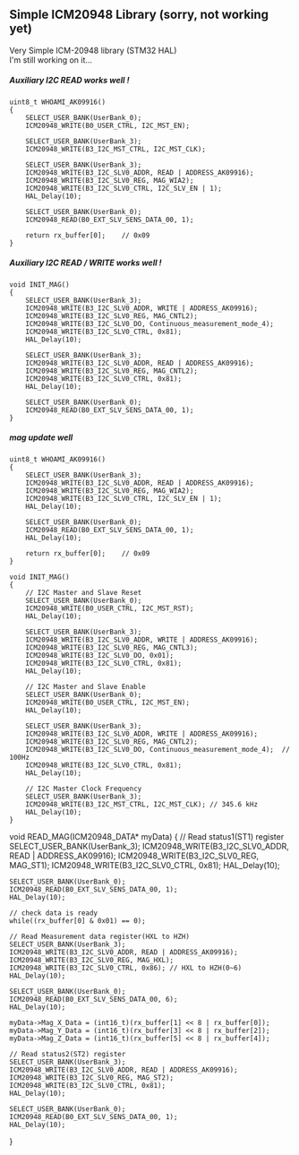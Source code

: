 ## Simple ICM20948 Library (sorry, not working yet)
Very Simple ICM-20948 library (STM32 HAL)  
I'm still working on it...  

##### Auxiliary I2C READ works well ! 
~~~
uint8_t WHOAMI_AK09916()
{
	SELECT_USER_BANK(UserBank_0);
	ICM20948_WRITE(B0_USER_CTRL, I2C_MST_EN);

	SELECT_USER_BANK(UserBank_3);
	ICM20948_WRITE(B3_I2C_MST_CTRL, I2C_MST_CLK);

	SELECT_USER_BANK(UserBank_3);
	ICM20948_WRITE(B3_I2C_SLV0_ADDR, READ | ADDRESS_AK09916);	
	ICM20948_WRITE(B3_I2C_SLV0_REG, MAG_WIA2);
	ICM20948_WRITE(B3_I2C_SLV0_CTRL, I2C_SLV_EN | 1);
	HAL_Delay(10);

	SELECT_USER_BANK(UserBank_0);
	ICM20948_READ(B0_EXT_SLV_SENS_DATA_00, 1);

	return rx_buffer[0];	// 0x09
}
~~~

##### Auxiliary I2C READ / WRITE works well ! 
~~~
void INIT_MAG()
{
	SELECT_USER_BANK(UserBank_3);
	ICM20948_WRITE(B3_I2C_SLV0_ADDR, WRITE | ADDRESS_AK09916);
	ICM20948_WRITE(B3_I2C_SLV0_REG, MAG_CNTL2);
	ICM20948_WRITE(B3_I2C_SLV0_DO, Continuous_measurement_mode_4);
	ICM20948_WRITE(B3_I2C_SLV0_CTRL, 0x81);
	HAL_Delay(10);

	SELECT_USER_BANK(UserBank_3);
	ICM20948_WRITE(B3_I2C_SLV0_ADDR, READ | ADDRESS_AK09916);
	ICM20948_WRITE(B3_I2C_SLV0_REG, MAG_CNTL2);
	ICM20948_WRITE(B3_I2C_SLV0_CTRL, 0x81);
	HAL_Delay(10);

	SELECT_USER_BANK(UserBank_0);
	ICM20948_READ(B0_EXT_SLV_SENS_DATA_00, 1);
}
~~~

##### mag update well
~~~
uint8_t WHOAMI_AK09916()
{
	SELECT_USER_BANK(UserBank_3);
	ICM20948_WRITE(B3_I2C_SLV0_ADDR, READ | ADDRESS_AK09916);
	ICM20948_WRITE(B3_I2C_SLV0_REG, MAG_WIA2);
	ICM20948_WRITE(B3_I2C_SLV0_CTRL, I2C_SLV_EN | 1);
	HAL_Delay(10);

	SELECT_USER_BANK(UserBank_0);
	ICM20948_READ(B0_EXT_SLV_SENS_DATA_00, 1);
	HAL_Delay(10);

	return rx_buffer[0];	// 0x09
}
~~~
~~~
void INIT_MAG()
{
	// I2C Master and Slave Reset
	SELECT_USER_BANK(UserBank_0);
	ICM20948_WRITE(B0_USER_CTRL, I2C_MST_RST);
	HAL_Delay(10);

	SELECT_USER_BANK(UserBank_3);
	ICM20948_WRITE(B3_I2C_SLV0_ADDR, WRITE | ADDRESS_AK09916);
	ICM20948_WRITE(B3_I2C_SLV0_REG, MAG_CNTL3);
	ICM20948_WRITE(B3_I2C_SLV0_DO, 0x01);
	ICM20948_WRITE(B3_I2C_SLV0_CTRL, 0x81);
	HAL_Delay(10);

	// I2C Master and Slave Enable
	SELECT_USER_BANK(UserBank_0);
	ICM20948_WRITE(B0_USER_CTRL, I2C_MST_EN);
	HAL_Delay(10);

	SELECT_USER_BANK(UserBank_3);
	ICM20948_WRITE(B3_I2C_SLV0_ADDR, WRITE | ADDRESS_AK09916);
	ICM20948_WRITE(B3_I2C_SLV0_REG, MAG_CNTL2);
	ICM20948_WRITE(B3_I2C_SLV0_DO, Continuous_measurement_mode_4);	// 100Hz
	ICM20948_WRITE(B3_I2C_SLV0_CTRL, 0x81);
	HAL_Delay(10);

	// I2C Master Clock Frequency
	SELECT_USER_BANK(UserBank_3);
	ICM20948_WRITE(B3_I2C_MST_CTRL, I2C_MST_CLK); // 345.6 kHz
	HAL_Delay(10);
}
~~~
void READ_MAG(ICM20948_DATA* myData)
{
	// Read status1(ST1) register
	SELECT_USER_BANK(UserBank_3);
	ICM20948_WRITE(B3_I2C_SLV0_ADDR, READ | ADDRESS_AK09916);
	ICM20948_WRITE(B3_I2C_SLV0_REG, MAG_ST1); 
	ICM20948_WRITE(B3_I2C_SLV0_CTRL, 0x81);
	HAL_Delay(10);

	SELECT_USER_BANK(UserBank_0);
	ICM20948_READ(B0_EXT_SLV_SENS_DATA_00, 1);
	HAL_Delay(10);

	// check data is ready
	while((rx_buffer[0] & 0x01) == 0); 

	// Read Measurement data register(HXL to HZH)
	SELECT_USER_BANK(UserBank_3);
	ICM20948_WRITE(B3_I2C_SLV0_ADDR, READ | ADDRESS_AK09916);
	ICM20948_WRITE(B3_I2C_SLV0_REG, MAG_HXL); 
	ICM20948_WRITE(B3_I2C_SLV0_CTRL, 0x86); // HXL to HZH(0~6)
	HAL_Delay(10);

	SELECT_USER_BANK(UserBank_0);
	ICM20948_READ(B0_EXT_SLV_SENS_DATA_00, 6);
	HAL_Delay(10);

	myData->Mag_X_Data = (int16_t)(rx_buffer[1] << 8 | rx_buffer[0]);
	myData->Mag_Y_Data = (int16_t)(rx_buffer[3] << 8 | rx_buffer[2]);
	myData->Mag_Z_Data = (int16_t)(rx_buffer[5] << 8 | rx_buffer[4]);

	// Read status2(ST2) register
	SELECT_USER_BANK(UserBank_3);
	ICM20948_WRITE(B3_I2C_SLV0_ADDR, READ | ADDRESS_AK09916);
	ICM20948_WRITE(B3_I2C_SLV0_REG, MAG_ST2); 
	ICM20948_WRITE(B3_I2C_SLV0_CTRL, 0x81);
	HAL_Delay(10);

	SELECT_USER_BANK(UserBank_0);
	ICM20948_READ(B0_EXT_SLV_SENS_DATA_00, 1);
	HAL_Delay(10);
}
~~~
~~~

